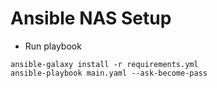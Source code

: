 # Ansible NAS Setup


- Run playbook
```shell
ansible-galaxy install -r requirements.yml
ansible-playbook main.yaml --ask-become-pass
```
